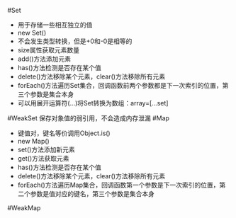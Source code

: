 #Set
* 用于存储一些相互独立的值
* new Set()
* 不会发生类型转换，但是+0和-0是相等的
* size属性获取元素数量
* add()方法添加元素
* has()方法检测是否存在某个值
* delete()方法移除某个元素，clear()方法移除所有元素
* forEach()方法遍历Set集合，回调函数前两个参数都是下一次索引的位置，第三个参数是集合本身
* 可以用展开运算符(...)将Set转换为数组：array=[...set]

#WeakSet
保存对象值的弱引用，不会造成内存泄漏
#Map
* 键值对，键名等价调用Object.is()
* new Map()
* set()方法添加新元素
* get()方法获取元素
* has()方法检测是否存在某个值
* delete()方法移除某个元素，clear()方法移除所有元素
* forEach()方法遍历Map集合，回调函数第一个参数是下一次索引的位置，第二个参数是值对应的键名，第三个参数是集合本身

#WeakMap